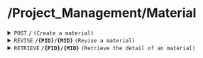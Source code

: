 # /Project_Management/Material

<details>
<summary><code>POST</code> <code><b>/</b></code> <code>(Create a material)</code></summary>

<br />

##### Headers
| key | values | description |
| --- | ------ | ----------- |
| --- | ------ | ----------- |
##### Body
| key                | required | data type | description                              |
| ------------------ | -------- | --------- | ---------------------------------------- |
| PID                | true     | string    | id of the project                        |
| MID                | true     | string    | id of the material                       |
| amount             | true     | int       | amount of the material                   |
| unit               | true     | string    | the unit of the material                 |
##### Responses
| http code    | content-type         | description                        |
| ------------ | -------------------- | ---------------------------------- |
| `200`        | `application/json`   | `{ message: 'Material added successfully!', data: the detail of the material }`  |
| `400`        | `text/plain`         | `{ message: "client error"}`       |
| `500`        | `text/plain`         | `{ message: "server error"}`       |
</details>

<details>
<summary><code>REVISE</code> <code><b>/{PID}/{MID}</b></code> <code>(Revise a material)</code></summary>

<br />

##### Headers
| key | values | description |
| --- | ------ | ----------- |
| --- | ------ | ----------- |
##### Path Parameters
| key    | required | data type | description                |
| ------ | -------- | --------- | -------------------------- |
| PID    | true     | string    | id of the project          |
| MID    | true     | string    | id of the material         |
##### Body
| key    | required | data type | description                |
| ------ | -------- | --------- | -------------------------- |
| PID    | true     | string    | id of the project          |
| MID    | true     | string    | id of the material         |
| amount | true     | int       | the amount of the material |
| unit   | true     | number    | the unit of the material   |
##### Responses
| http code    | content-type | description                                   |
| ------------ | -------------| -------------------------------------         |
| `200`        | `text/plain` | `{ message: "Material updated successfully!"}`|
| `400`        | `text/plain` | `{ message: "client error"}`                  |
| `404`        | `text/plain` | `{ message: "Material not found"}`            |
| `500`        | `text/plain` | `{ message: "server error"}`                  |

</details>

<details>
<summary><code>RETRIEVE</code> <code><b>/{PID}/{MID}</b></code> <code>(Retrieve the detail of an material)</code></summary>

<br />

##### Headers
| key | values | description |
| --- | ------ | ----------- |
| --- | ------ | ----------- |
##### Path Parameters
| key  | required | data type | description           |
| ---- | -------- | --------- | --------------------- |
| PID  | true     | string    | id of the project     |
| MID  | true     | string    | id of the material    |
##### Responses
| http code    | content-type       | description                                 |
| ------------ | ------------------ | ------------------------------------------- |
| `200`        | `application/json` | the detail of the retrieved material        |
| `404`        | `text/plain`       | `{ message: "Material not found"}`          |
| `500`        | `text/plain`       | `{ message: "server error"}`                |

</details>